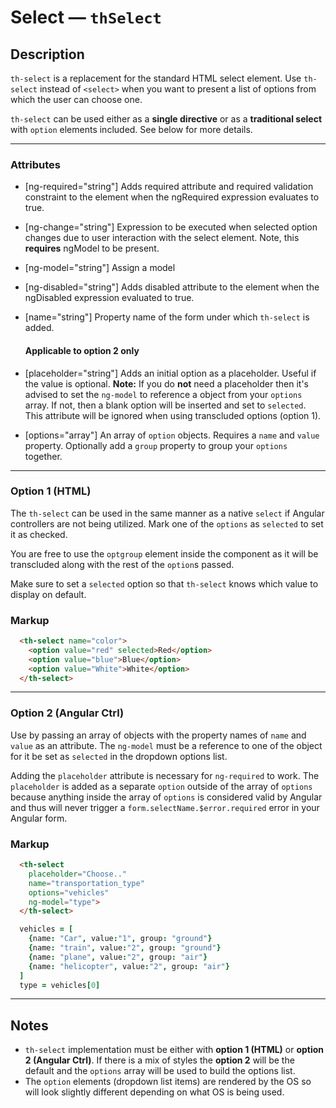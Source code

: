 # Select — `thSelect`

## Description
`th-select` is a replacement for the standard HTML select element. Use `th-select`
instead of `<select>` when you want to present a list of options from which the
user can choose one.


`th-select` can be used either as a **single directive** or as a **traditional select**
with `option` elements included. See below for more details.

---

### Attributes
- [ng-required="string"] Adds required attribute and required validation constraint
to the element when the ngRequired expression evaluates to true.
- [ng-change="string"] Expression to be executed when selected option changes due
to user interaction with the select element. Note, this **requires** ngModel to be present.
- [ng-model="string"] Assign a model
- [ng-disabled="string"] Adds disabled attribute to the element when the ngDisabled
expression evaluated to true.
- [name="string"] Property name of the form under which `th-select` is added.

  #### Applicable to option 2 only

- [placeholder="string"] Adds an initial option as a placeholder. Useful if the
value is optional. **Note:** If you do **not** need a placeholder then it's advised
to set the `ng-model` to reference a object from your `options` array. If not, then
a blank option will be inserted and set to `selected`. This attribute will be ignored
when using transcluded options (option 1).
- [options="array"] An array of `option` objects. Requires a `name` and `value` property.
Optionally add a `group` property to group your `options` together.

---

### Option 1 (HTML)
The `th-select` can be used in the same manner as a native `select` if Angular
controllers are not being utilized. Mark one of the `options` as `selected` to
set it as checked.

You are free to use the `optgroup` element inside the component as it will be
transcluded along with the rest of the `option`s passed.

Make sure to set a `selected` option so that `th-select` knows which value
to display on default.

### Markup
```HTML
  <th-select name="color">
    <option value="red" selected>Red</option>
    <option value="blue">Blue</option>
    <option value="White">White</option>
  </th-select>
```

---

### Option 2 (Angular Ctrl)
Use by passing an array of objects with the property names of `name` and `value`
as an attribute. The `ng-model` must be a reference to one of the object for it
be set as `selected` in the dropdown options list.

Adding the `placeholder` attribute is necessary for `ng-required` to work. The
`placeholder` is added as a separate `option` outside of the array of `options`
because anything inside the array of `options` is considered valid by Angular and
thus will never trigger a `form.selectName.$error.required` error in your Angular form.

### Markup
```HTML
  <th-select
    placeholder="Choose.."
    name="transportation_type"
    options="vehicles"
    ng-model="type">
  </th-select>
```
```coffeescript
  vehicles = [
    {name: "Car", value:"1", group: "ground"}
    {name: "train", value:"2", group: "ground"}
    {name: "plane", value:"2", group: "air"}
    {name: "helicopter", value:"2", group: "air"}
  ]
  type = vehicles[0]
```

---

## Notes
- `th-select` implementation must be either with **option 1 (HTML)** or **option
2 (Angular Ctrl)**. If there is a mix of styles the **option 2** will be the default
and the `options` array will be used to build the options list.
- The `option` elements (dropdown list items) are rendered by the OS so will look slightly
different depending on what OS is being used.
